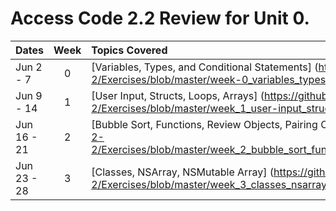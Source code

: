 # Access Code 2.2 Review for Unit 0.

| Dates       | Week| Topics Covered    |
|:------------|:---:|:------------------|
| Jun 2 - 7   | 0   | [Variables, Types, and Conditional Statements] (https://github.com/accesscode-2-2/Exercises/blob/master/week-0_variables_types_conditionals.md)|
| Jun 9 - 14  | 1   | [User Input, Structs, Loops, Arrays] (https://github.com/accesscode-2-2/Exercises/blob/master/week_1_user-input_structs_loops_arrays.md)|
| Jun 16 - 21 | 2   | [Bubble Sort, Functions, Review Objects, Pairing Objects] (https://github.com/accesscode-2-2/Exercises/blob/master/week_2_bubble_sort_functions_review_objects_pairing_objects.md)|
| Jun 23 - 28 | 3   | [Classes, NSArray, NSMutable Array] (https://github.com/accesscode-2-2/Exercises/blob/master/week_3_classes_nsarray_nsmutable-array.md)|

